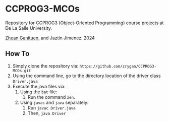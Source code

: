 # CCPROG3-MCOs

Repository for CCPROG3 (Object-Oriented Programming) course projects at De La Salle University.

[Zhean Ganituen](github.com/zrygan), and Jaztin Jimenez.
2024

## How To

1. Simply clone the repository via: `https://github.com/zrygan/CCPROG3-MCOs.git`
2. Using the command line, go to the directory location of the driver class `Driver.java`
3. Execute the java files via:
   1. Using the `bat` file:
      1. Run the command `zen`.
   2. Using `javac` and `java` separately:
      1. Run `javac Driver.java`
      2. Then, `java Driver`
